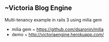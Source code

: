 ~Victoria Blog Engine
-------------------------------

Multi-tenancy example in rails 3 using milia gem
- milia gem ~ https://github.com/dsaronin/milia
- demo ~ http://victoriaengine.herokuapp.com/
